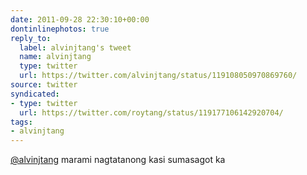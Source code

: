 ```yaml
---
date: 2011-09-28 22:30:10+00:00
dontinlinephotos: true
reply_to:
  label: alvinjtang's tweet
  name: alvinjtang
  type: twitter
  url: https://twitter.com/alvinjtang/status/119108050970869760/
source: twitter
syndicated:
- type: twitter
  url: https://twitter.com/roytang/status/119177106142920704/
tags:
- alvinjtang
---
```


[@alvinjtang](https://twitter.com/alvinjtang/) marami nagtatanong kasi sumasagot ka